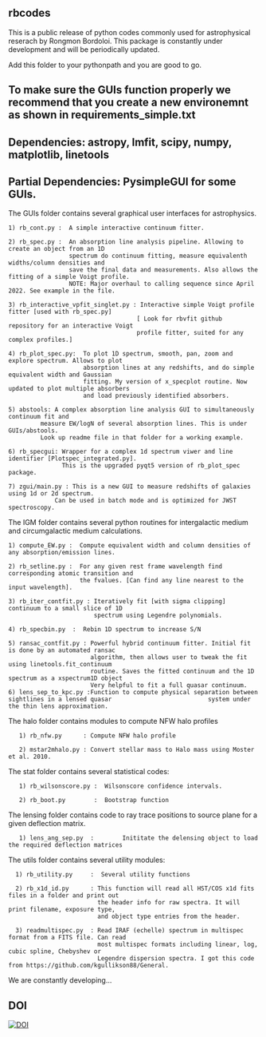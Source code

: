 rbcodes
-------

This is a public release of python codes commonly used for astrophysical reserach by Rongmon Bordoloi.
This package is constantly under development and will be periodically updated. 

Add this folder to your pythonpath and you are good to go.
## To make sure the GUIs function properly we recommend that you create a new environemnt as shown in requirements_simple.txt

## Dependencies:  astropy, lmfit, scipy, numpy, matplotlib, linetools

## Partial Dependencies: PysimpleGUI for some GUIs. 

The GUIs folder contains several graphical user interfaces for astrophysics. 

	1) rb_cont.py :  A simple interactive continuum fitter. 

	2) rb_spec.py :  An absorption line analysis pipeline. Allowing to create an object from an 1D 
	                 spectrum do continuum fitting, measure equivalenth widths/column densities and
	                 save the final data and measurements. Also allows the fitting of a simple Voigt profile. 
	                 NOTE: Major overhaul to calling sequence since April 2022. See example in the file.

	3) rb_interactive_vpfit_singlet.py : Interactive simple Voigt profile fitter [used with rb_spec.py]
	                                    [ Look for rbvfit github repository for an interactive Voigt 
	                                    profile fitter, suited for any complex profiles.]

	4) rb_plot_spec.py:  To plot 1D spectrum, smooth, pan, zoom and explore spectrum. Allows to plot
	                     absorption lines at any redshifts, and do simple equivalent width and Gaussian
	                     fitting. My version of x_specplot routine. Now updated to plot multiple absorbers
	                     and load previously identified absorbers. 
			 
	5) abstools: A complex absorption line analysis GUI to simultaneously continuum fit and 
		     measure EW/logN of several absorption lines. This is under GUIs/abstools. 
		     Look up readme file in that folder for a working example.
		     
	6) rb_specgui: Wrapper for a complex 1d spectrum viwer and line identifier [Plotspec_integrated.py]. 
	               This is the upgraded pyqt5 version of rb_plot_spec package.
        
	7) zgui/main.py : This is a new GUI to measure redshifts of galaxies using 1d or 2d spectrum. 
			     Can be used in batch mode and is optimized for JWST spectroscopy.



The IGM folder contains several python routines for intergalactic medium and circumgalactic medium calculations.

	1) compute_EW.py :  Compute equivalent width and column densities of any absorption/emission lines.

	2) rb_setline.py :  For any given rest frame wavelength find corresponding atomic transition and 
	                    the fvalues. [Can find any line nearest to the input wavelength].

	3) rb_iter_contfit.py : Iteratively fit [with sigma clipping] continuum to a small slice of 1D
	                        spectrum using Legendre polynomials.

	4) rb_specbin.py  :  Rebin 1D spectrum to increase S/N

	5) ransac_contfit.py : Powerful hybrid continuum fitter. Initial fit is done by an automated ransac 
	                       algorithm, then allows user to tweak the fit using linetools.fit_continuum 
	                       routine. Saves the fitted continuum and the 1D spectrum as a xspectrum1D object
	                       Very helpful to fit a full quasar continuum.	
	6) lens_sep_to_kpc.py :Function to compute physical separation between sightlines in a lensed quasar 	                       system under the thin lens approximation.

The halo folder contains modules to compute NFW halo profiles

       1) rb_nfw.py      : Compute NFW halo profile

       2) mstar2mhalo.py : Convert stellar mass to Halo mass using Moster et al. 2010.
The stat folder contains several statistical codes:

       1) rb_wilsonscore.py :  Wilsonscore confidence intervals.

       2) rb_boot.py        :  Bootstrap function
 
The lensing folder contains code to ray trace positions to source plane for a given deflection matrix.

       1) lens_ang_sep.py  :        Inititate the delensing object to load the required deflection matrices

The utils folder contains several utility modules:

      1) rb_utility.py     :  Several utility functions

      2) rb_x1d_id.py      : This function will read all HST/COS x1d fits files in a folder and print out
                             the header info for raw spectra. It will print filename, exposure type, 
                             and object type entries from the header.

      3) readmultispec.py  : Read IRAF (echelle) spectrum in multispec format from a FITS file. Can read 
                             most multispec formats including linear, log, cubic spline, Chebyshev or 
                             Legendre dispersion spectra. I got this code from https://github.com/kgullikson88/General.
			    
We are constantly developing...

	
DOI
---
[![DOI](https://zenodo.org/badge/192408573.svg)](https://zenodo.org/badge/latestdoi/192408573)




